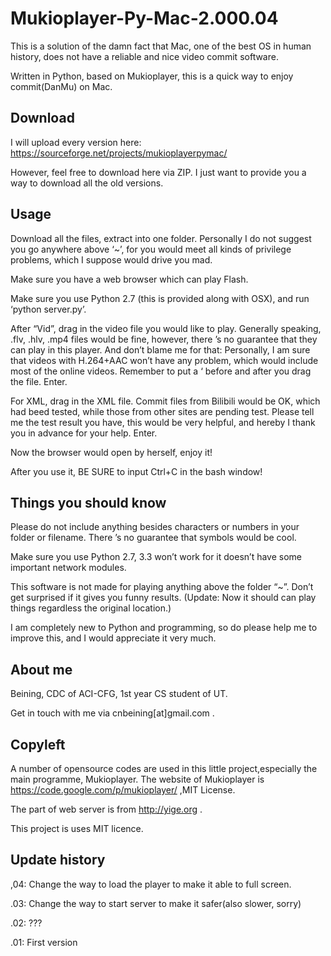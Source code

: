 Mukioplayer-Py-Mac-2.000.04
===========================
This is a solution of the damn fact that Mac, one of the best OS in human history, does not have a reliable and nice video commit software.

Written in Python, based on Mukioplayer, this is a quick way to enjoy commit(DanMu) on Mac.

Download
------
I will upload every version here: https://sourceforge.net/projects/mukioplayerpymac/

However, feel free to download here via ZIP. I just want to provide you a way to download all the old versions.

Usage
------
Download all the files, extract into one folder. Personally I do not suggest you go anywhere above ‘~’, for you would meet all kinds of privilege problems, which I suppose would drive you mad.

Make sure you have a web browser which can play Flash.

Make sure you use Python 2.7 (this is provided along with OSX), and run ‘python server.py’.

After “Vid”, drag in the video file you would like to play. Generally speaking, .flv, .hlv, .mp4 files would be fine, however, there ’s no guarantee that they can play in this player. And don’t blame me for that: Personally, I am sure that videos with H.264+AAC won’t have any problem, which would include most of the online videos. Remember to put a   ‘   before and after you drag the file. Enter.

For XML, drag in the XML file. Commit files from Bilibili would be OK, which had beed tested, while those from other sites are pending test. Please tell me the test result you have, this would be very helpful, and hereby I thank you in advance for your help. Enter.

Now the browser would open by herself, enjoy it!

After you use it, BE SURE to input Ctrl+C in the bash window!

Things you should know
-----

Please do not include anything besides characters or numbers in your folder or filename. There ’s no guarantee that symbols would be cool.

Make sure you use Python 2.7, 3.3 won’t work for it doesn’t have some important network modules.

This software is not made for playing anything above the folder “~”. Don’t get surprised if it gives you funny results.
(Update: Now it should can play things regardless the original location.)

I am completely new to Python and programming, so do please help me to improve this, and I would appreciate it very much.

About me
-----
Beining, CDC of ACI-CFG, 1st year CS student of UT.

Get in touch with me via cnbeining[at]gmail.com  .

Copyleft
-----
A number of opensource codes are used in this little project,especially the main programme, Mukioplayer. The website of Mukioplayer is https://code.google.com/p/mukioplayer/  ,MIT License.

The part of web server is from http://yige.org  .

This project is uses MIT licence. 

Update history
-----
,04: Change the way to load the player to make it able to full screen.

.03: Change the way to start server to make it safer(also slower, sorry)

.02: ???

.01: First version
